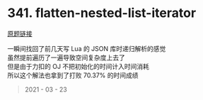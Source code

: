 # 341. flatten-nested-list-iterator

[原题链接](https://leetcode-cn.com/problems/flatten-nested-list-iterator/)

一瞬间找回了前几天写 Lua 的 JSON 库时递归解析的感觉  
虽然提前遍历了一遍导致空间复杂度上去了  
但是由于力扣的 OJ 不把初始化的时间计入时间消耗  
所以这个解法也拿到了打败 70.37% 的时间成绩

> 2021 - 03 - 23
